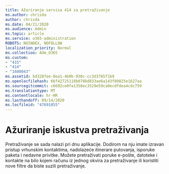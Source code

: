 ```yaml
---
title: Ažuriranje servisa 414 za pretraživanje
ms.author: chrisda
author: chrisda
ms.date: 04/21/2020
ms.audience: Admin
ms.topic: article
ms.service: o365-administration
ROBOTS: NOINDEX, NOFOLLOW
localization_priority: Normal
ms.collection: Adm_O365
ms.custom:
- "415"
- "414"
- "1600043"
ms.assetid: bd328fee-8ea1-4b0b-930c-cc3d3765f1b9
ms.openlocfilehash: 66f42725118b078bd833ae6a143f89825e1627aa
ms.sourcegitcommit: c6692ce0fa1358ec3529e59ca0ecdfdea4cdc759
ms.translationtype: MT
ms.contentlocale: hr-HR
ms.lasthandoff: 09/14/2020
ms.locfileid: "47691855"
---
```

# <a name="search-experience-updated"></a>Ažuriranje iskustva pretraživanja

Pretraživanje se sada nalazi pri dnu aplikacije. Dodirom na nju imate izravan pristup vrhunskim kontaktima, nadolazeće itinerare putovanja, isporuke paketa i nedavne privitke. Možete pretraživati poruke e-pošte, datoteke i kontakte na bilo kojem računu iz jednog okvira za pretraživanje ili koristiti nove filtre da biste suzili pretraživanje.
